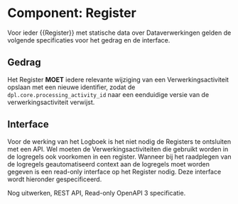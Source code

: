 # Component: Register

Voor ieder {{Register}} met statische data over Dataverwerkingen gelden de volgende specificaties voor het gedrag en de interface.

## Gedrag

Het Register **MOET** iedere relevante wijziging van een Verwerkingsactiviteit opslaan met een nieuwe identifier, zodat de `dpl.core.processing_activity_id` naar een eenduidige versie van de verwerkingsactiviteit verwijst.

## Interface

Voor de werking van het Logboek is het niet nodig de Registers te ontsluiten met een API. Wel moeten de Verwerkingsactiviteiten die gebruikt worden in de logregels ook voorkomen in een register. Wanneer bij het raadplegen van de logregels geautomatiseerd context aan de logregels moet worden gegeven is een read-only interface op het Register nodig. Deze interface wordt hieronder gespecificeerd.

Nog uitwerken, REST API, Read-only OpenAPI 3 specificatie.
